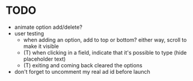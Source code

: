 # TODO

- animate option add/delete?
- user testing
    * when adding an option, add to top or bottom? either way, scroll to make it visible
    * (T) when clicking in a field, indicate that it's possible to type (hide placeholder text)
    * (T) exiting and coming back cleared the options
- don't forget to uncomment my real ad id before launch